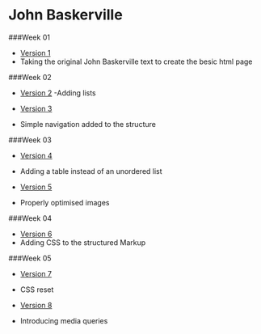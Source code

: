 John Baskerville
================

###Week 01 

- [Version 1](https://Hannah02.github.io/john-baskerville/version1.html)
- Taking the original John Baskerville text to create the besic html page

###Week 02

- [Version 2](https://Hannah02.github.io/john-baskerville/version2.html)
-Adding lists

- [Version 3](https://Hannah02.github.io/john-baskerville/version3.html)
- Simple navigation added to the structure
 
###Week 03
- [Version 4](https://Hannah02.github.io/john-baskerville/version4.html)
- Adding a table instead of an unordered list

- [Version 5](https://Hannah02.github.io/john-baskerville/version5.html)
- Properly optimised images

###Week 04

- [Version 6](https://Hannah02.github.io/john-baskerville/version6.html)
- Adding CSS to the structured Markup

###Week 05

- [Version 7](https://Hannah02.github.io/john-baskerville/version7.html)
- CSS reset

- [Version 8](https://Hannah02.github.io/john-baskerville/version8.html)
- Introducing media queries
